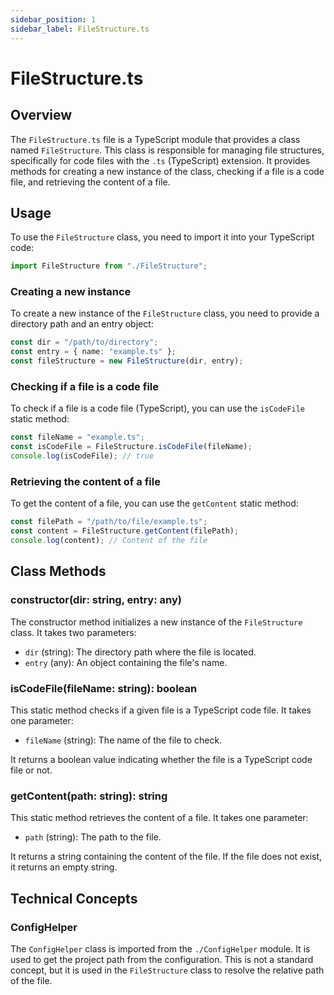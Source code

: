 ```yaml
---
sidebar_position: 1
sidebar_label: FileStructure.ts
---
```


# FileStructure.ts

## Overview

The `FileStructure.ts` file is a TypeScript module that provides a class named `FileStructure`. This class is responsible for managing file structures, specifically for code files with the `.ts` (TypeScript) extension. It provides methods for creating a new instance of the class, checking if a file is a code file, and retrieving the content of a file.

## Usage

To use the `FileStructure` class, you need to import it into your TypeScript code:

```typescript
import FileStructure from "./FileStructure";
```

### Creating a new instance

To create a new instance of the `FileStructure` class, you need to provide a directory path and an entry object:

```typescript
const dir = "/path/to/directory";
const entry = { name: "example.ts" };
const fileStructure = new FileStructure(dir, entry);
```

### Checking if a file is a code file

To check if a file is a code file (TypeScript), you can use the `isCodeFile` static method:

```typescript
const fileName = "example.ts";
const isCodeFile = FileStructure.isCodeFile(fileName);
console.log(isCodeFile); // true
```

### Retrieving the content of a file

To get the content of a file, you can use the `getContent` static method:

```typescript
const filePath = "/path/to/file/example.ts";
const content = FileStructure.getContent(filePath);
console.log(content); // Content of the file
```

## Class Methods

### constructor(dir: string, entry: any)

The constructor method initializes a new instance of the `FileStructure` class. It takes two parameters:

- `dir` (string): The directory path where the file is located.
- `entry` (any): An object containing the file's name.

### isCodeFile(fileName: string): boolean

This static method checks if a given file is a TypeScript code file. It takes one parameter:

- `fileName` (string): The name of the file to check.

It returns a boolean value indicating whether the file is a TypeScript code file or not.

### getContent(path: string): string

This static method retrieves the content of a file. It takes one parameter:

- `path` (string): The path to the file.

It returns a string containing the content of the file. If the file does not exist, it returns an empty string.

## Technical Concepts

### ConfigHelper

The `ConfigHelper` class is imported from the `./ConfigHelper` module. It is used to get the project path from the configuration. This is not a standard concept, but it is used in the `FileStructure` class to resolve the relative path of the file.
